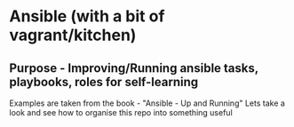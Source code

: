 # Ansible (with a bit of vagrant/kitchen)

## Purpose - Improving/Running ansible tasks, playbooks, roles for self-learning

Examples are taken from the book - "Ansible - Up and Running"
Lets take a look and see how to organise this repo into something useful
